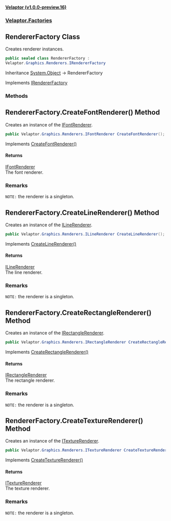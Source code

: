#### [Velaptor (v1.0.0-preview.16)](./namespaces.md 'Velaptor Namespaces')
### [Velaptor.Factories](./Velaptor.Factories.md 'Velaptor.Factories')

## RendererFactory Class

Creates renderer instances.

```csharp
public sealed class RendererFactory :
Velaptor.Graphics.Renderers.IRendererFactory
```

Inheritance [System.Object](https://docs.microsoft.com/en-us/dotnet/api/System.Object 'System.Object') → RendererFactory

Implements [IRendererFactory](./Velaptor.Graphics.Renderers.IRendererFactory.md 'Velaptor.Graphics.Renderers.IRendererFactory')
### Methods

<a name='Velaptor.Factories.RendererFactory.CreateFontRenderer()'></a>

## RendererFactory.CreateFontRenderer() Method

Creates an instance of the [IFontRenderer](./Velaptor.Graphics.Renderers.IFontRenderer.md 'Velaptor.Graphics.Renderers.IFontRenderer').

```csharp
public Velaptor.Graphics.Renderers.IFontRenderer CreateFontRenderer();
```

Implements [CreateFontRenderer()](./](Velaptor.Graphics.Renderers.IRendererFactory.md#Velaptor.Graphics.Renderers.IRendererFactory.CreateFontRenderer()) 'Velaptor.Graphics.Renderers.IRendererFactory.CreateFontRenderer()')

#### Returns
[IFontRenderer](./Velaptor.Graphics.Renderers.IFontRenderer.md 'Velaptor.Graphics.Renderers.IFontRenderer')  
The font renderer.

### Remarks
`NOTE:` the renderer is a singleton.

<a name='Velaptor.Factories.RendererFactory.CreateLineRenderer()'></a>

## RendererFactory.CreateLineRenderer() Method

Creates an instance of the [ILineRenderer](./Velaptor.Graphics.Renderers.ILineRenderer.md 'Velaptor.Graphics.Renderers.ILineRenderer').

```csharp
public Velaptor.Graphics.Renderers.ILineRenderer CreateLineRenderer();
```

Implements [CreateLineRenderer()](./](Velaptor.Graphics.Renderers.IRendererFactory.md#Velaptor.Graphics.Renderers.IRendererFactory.CreateLineRenderer()) 'Velaptor.Graphics.Renderers.IRendererFactory.CreateLineRenderer()')

#### Returns
[ILineRenderer](./Velaptor.Graphics.Renderers.ILineRenderer.md 'Velaptor.Graphics.Renderers.ILineRenderer')  
The line renderer.

### Remarks
`NOTE:` the renderer is a singleton.

<a name='Velaptor.Factories.RendererFactory.CreateRectangleRenderer()'></a>

## RendererFactory.CreateRectangleRenderer() Method

Creates an instance of the [IRectangleRenderer](./Velaptor.Graphics.Renderers.IRectangleRenderer.md 'Velaptor.Graphics.Renderers.IRectangleRenderer').

```csharp
public Velaptor.Graphics.Renderers.IRectangleRenderer CreateRectangleRenderer();
```

Implements [CreateRectangleRenderer()](./](Velaptor.Graphics.Renderers.IRendererFactory.md#Velaptor.Graphics.Renderers.IRendererFactory.CreateRectangleRenderer()) 'Velaptor.Graphics.Renderers.IRendererFactory.CreateRectangleRenderer()')

#### Returns
[IRectangleRenderer](./Velaptor.Graphics.Renderers.IRectangleRenderer.md 'Velaptor.Graphics.Renderers.IRectangleRenderer')  
The rectangle renderer.

### Remarks
`NOTE:` the renderer is a singleton.

<a name='Velaptor.Factories.RendererFactory.CreateTextureRenderer()'></a>

## RendererFactory.CreateTextureRenderer() Method

Creates an instance of the [ITextureRenderer](./Velaptor.Graphics.Renderers.ITextureRenderer.md 'Velaptor.Graphics.Renderers.ITextureRenderer').

```csharp
public Velaptor.Graphics.Renderers.ITextureRenderer CreateTextureRenderer();
```

Implements [CreateTextureRenderer()](./](Velaptor.Graphics.Renderers.IRendererFactory.md#Velaptor.Graphics.Renderers.IRendererFactory.CreateTextureRenderer()) 'Velaptor.Graphics.Renderers.IRendererFactory.CreateTextureRenderer()')

#### Returns
[ITextureRenderer](./Velaptor.Graphics.Renderers.ITextureRenderer.md 'Velaptor.Graphics.Renderers.ITextureRenderer')  
The texture renderer.

### Remarks
`NOTE:` the renderer is a singleton.